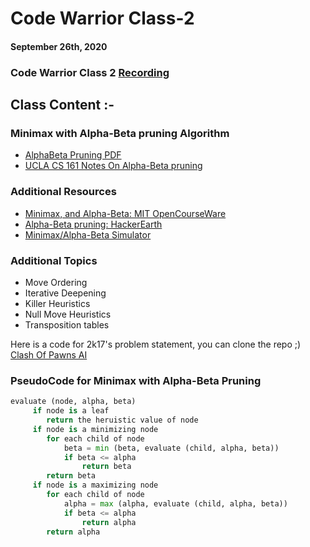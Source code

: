 # Code Warrior Class-2

#### September 26th, 2020

### Code Warrior Class 2 [Recording](https://drive.google.com/file/d/1diWK50X2p7aJZ-Gyo0keGDdJ-zJgVldZ/view?usp=sharing)

## Class Content :-

### Minimax with Alpha-Beta pruning Algorithm

- [AlphaBeta Pruning PDF](alphabetapruning.pdf)
- [UCLA CS 161 Notes On Alpha-Beta pruning](http://web.cs.ucla.edu/~rosen/161/notes/alphabeta.html)

### Additional Resources
- [Minimax, and Alpha-Beta: MIT OpenCourseWare](https://www.youtube.com/watch?v=STjW3eH0Cik)
- [Alpha-Beta pruning: HackerEarth](https://www.hackerearth.com/blog/artificial-intelligence/minimax-algorithm-alpha-beta-pruning/)
- [Minimax/Alpha-Beta Simulator](https://raphsilva.github.io/utilities/minimax_simulator/)

### Additional Topics
- Move Ordering
- Iterative Deepening
- Killer Heuristics
- Null Move Heuristics
- Transposition tables

Here is a code for 2k17's problem statement, you can clone the repo ;)
[Clash Of Pawns AI](https://github.com/Abhey/Clash-Of-Pawn-AI)

### PseudoCode for Minimax with Alpha-Beta Pruning

```python
evaluate (node, alpha, beta)
     if node is a leaf
        return the heruistic value of node
     if node is a minimizing node
        for each child of node
            beta = min (beta, evaluate (child, alpha, beta))
            if beta <= alpha
                return beta
        return beta
     if node is a maximizing node
        for each child of node
            alpha = max (alpha, evaluate (child, alpha, beta))
            if beta <= alpha
                return alpha
        return alpha
```
